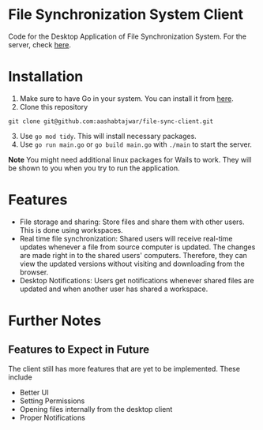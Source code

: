 # File Synchronization System Client
Code for the Desktop Application of File Synchronization System. For the server, check [here](https://github.com/aashabtajwar/file-sync-server).

# Installation
1. Make sure to have Go in your system. You can install it from [here](https://go.dev/doc/install).
2. Clone this repository
```
git clone git@github.com:aashabtajwar/file-sync-client.git
```
3. Use `go mod tidy`. This will install necessary packages.
4. Use `go run main.go` or `go build main.go` with `./main` to start the server.

**Note**
You might need additional linux packages for Wails to work. They will be shown to you when you try to run the application.

<!-- # System Design
The design discussed here only covers the Backend side of the application. For 

## System Architecture -->

# Features
- File storage and sharing: Store files and share them with other users. This is done using workspaces.
- Real time file synchronization: Shared users will receive real-time updates whenever a file from source computer is updated. The changes are made right in to the shared users' computers. Therefore, they can view the updated versions without visiting and downloading from the browser.
- Desktop Notifications: Users get notifications whenever shared files are updated and when another user has shared a workspace.

# Further Notes
## Features to Expect in Future
The client still has more features that are yet to be implemented. These include 
- Better UI
- Setting Permissions
- Opening files internally from the desktop client
- Proper Notifications
## 
